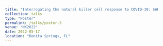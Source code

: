 ```yaml
---
title: "Interrogating the natural killer cell response to COVID-19: SARS-CoV-2 modulates ligands for NK cell receptors & escapes NK cell killing"
collection: talks
type: "Poster"
permalink: /talks/poster-3
venue: "NK2022"
date: 2022-05-17
location: "Bonita Springs, FL"
---
```


